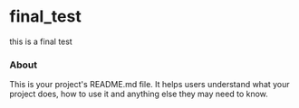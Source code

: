 final_test
==========

this is a final test

### About

This is your project's README.md file. It helps users understand what your
project does, how to use it and anything else they may need to know.